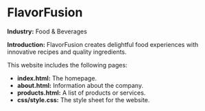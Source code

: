# FlavorFusion

**Industry:** Food & Beverages

**Introduction:** FlavorFusion creates delightful food experiences with innovative recipes and quality ingredients.

This website includes the following pages:
- **index.html:** The homepage.
- **about.html:** Information about the company.
- **products.html:** A list of products or services.
- **css/style.css:** The style sheet for the website.
